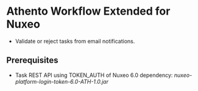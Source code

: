 Athento Workflow Extended for Nuxeo
===================================

- Validate or reject tasks from email notifications.

Prerequisites
------------

- Task REST API using TOKEN_AUTH of Nuxeo 6.0 dependency: *nuxeo-platform-login-token-6.0-ATH-1.0.jar*
